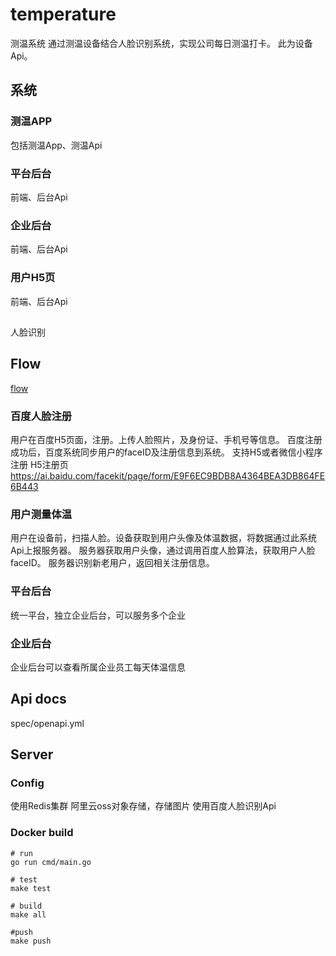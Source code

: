 # temperature
测温系统 通过测温设备结合人脸识别系统，实现公司每日测温打卡。
此为设备Api。

## 系统
### 测温APP
包括测温App、测温Api

### 平台后台
前端、后台Api

### 企业后台
前端、后台Api

### 用户H5页
前端、后台Api

## 
人脸识别

## Flow
[flow](./spec/temperature_flow.png)
### 百度人脸注册
用户在百度H5页面，注册。上传人脸照片，及身份证、手机号等信息。
百度注册成功后，百度系统同步用户的faceID及注册信息到系统。
支持H5或者微信小程序注册
H5注册页 https://ai.baidu.com/facekit/page/form/E9F6EC9BDB8A4364BEA3DB864FE6B443

### 用户测量体温
用户在设备前，扫描人脸。设备获取到用户头像及体温数据，将数据通过此系统Api上报服务器。
服务器获取用户头像，通过调用百度人脸算法，获取用户人脸faceID。
服务器识别新老用户，返回相关注册信息。

### 平台后台
统一平台，独立企业后台，可以服务多个企业

### 企业后台
企业后台可以查看所属企业员工每天体温信息

## Api docs
spec/openapi.yml

## Server
### Config
使用Redis集群
阿里云oss对象存储，存储图片
使用百度人脸识别Api

### Docker build
```
# run
go run cmd/main.go

# test
make test

# build
make all

#push
make push
```
